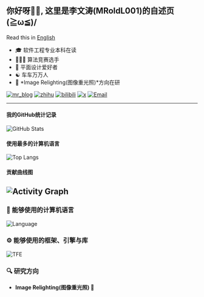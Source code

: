## 你好呀👋🏻, 这里是李文涛(MRoldL001)的自述页(≧ω≦)/
Read this in [English](README.md)
- 🎓 软件工程专业本科在读
- 👨🏻‍💻 算法竞赛选手
- 🎨 平面设计爱好者
- ☯️ 车车万万人
- 🔬 *Image Relighting(图像重光照)*方向在研

[![mr_blog](https://img.shields.io/badge/----MR__Blog-268785?style=flat-square&logo=wordpress&logoColor=ffffff)](http://www.mroldl001.top) [![zhihu](https://img.shields.io/badge/知乎-0084FF?style=flat-square&logo=zhihu&logoColor=ffffff)](https://www.zhihu.com/people/mroldl001) [![bilibili](https://img.shields.io/badge/哔哩哔哩-00A1D6?style=flat-square&logo=bilibili&logoColor=ffffff)](https://space.bilibili.com/244751581) [![x](https://img.shields.io/badge/X-000000?style=flat-square&logo=x&logoColor=ffffff)](https://x.com/MRoldL001)
[![Email](https://img.shields.io/badge/电子邮件-D0104C?style=flat-square&logo=Mail.Ru&logoColor=ffffff)](mailto:kirakira@mroldl001.top)
 
---
#### 我的GitHub统计记录
![GitHub Stats](https://github-readme-stats.vercel.app/api?username=MRoldL001&show_icons=true&theme=shadow_green)
#### 使用最多的计算机语言
![Top Langs](https://github-readme-stats.vercel.app/api/top-langs/?username=MRoldL001&layout=compact&theme=shadow_green)
#### 贡献曲线图
![Activity Graph](https://github-readme-activity-graph.vercel.app/graph?username=MRoldL001&theme=github-light)
---
### 🧰 能够使用的计算机语言
![Language](https://skillicons.dev/icons?i=c,cpp,java,kotlin,python,html,css&theme=light)

### ⚙️ 能够使用的框架、引擎与库
![TFE](https://skillicons.dev/icons?i=godot,spring,pytorch&theme=light)

### 🔍 研究方向
- **Image Relighting(图像重光照) 🌇**
